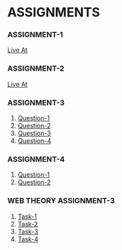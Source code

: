 # ASSIGNMENTS

### ASSIGNMENT-1
[Live At](https://paras-punjabi.github.io/Web-Technology-Assignments-3-Semester/Assignment-1/Assignment-1.html)

### ASSIGNMENT-2
[Live At](https://paras-punjabi.github.io/Web-Technology-Assignments-3-Semester/Assignment-2/Assignment-2.html)

### ASSIGNMENT-3
1. [Question-1](https://paras-punjabi.github.io/Web-Technology-Assignments-3-Semester/Assignment-3/Question-1.html)
2. [Question-2](https://paras-punjabi.github.io/Web-Technology-Assignments-3-Semester/Assignment-3/Question-2.html)
3. [Question-3](https://paras-punjabi.github.io/Web-Technology-Assignments-3-Semester/Assignment-3/Question-3.html)
4. [Question-4](https://paras-punjabi.github.io/Web-Technology-Assignments-3-Semester/Assignment-3/Question-4.html)

### ASSIGNMENT-4
1. [Question-1](https://paras-punjabi.github.io/Web-Technology-Assignments-3-Semester/Assignment-4/Question1.html)
2. [Question-2](https://paras-punjabi.github.io/Web-Technology-Assignments-3-Semester/Assignment-4/Question2.html)

### WEB THEORY ASSIGNMENT-3
1. [Task-1]()
2. [Task-2]()
3. [Task-3]()
4. [Task-4]()
